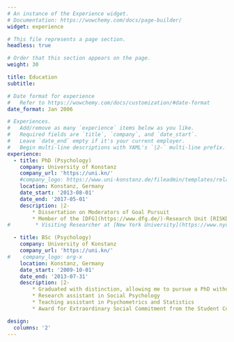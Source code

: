 ```yaml
---
# An instance of the Experience widget.
# Documentation: https://wowchemy.com/docs/page-builder/
widget: experience

# This file represents a page section.
headless: true

# Order that this section appears on the page.
weight: 30

title: Education
subtitle:

# Date format for experience
#   Refer to https://wowchemy.com/docs/customization/#date-format
date_format: Jan 2006

# Experiences.
#   Add/remove as many `experience` items below as you like.
#   Required fields are `title`, `company`, and `date_start`.
#   Leave `date_end` empty if it's your current employer.
#   Begin multi-line descriptions with YAML's `|2-` multi-line prefix.
experience:
  - title: PhD (Psychology)
    company: University of Konstanz
    company_url: 'https://uni.kn/'
    #company_logo: https://www.uni-konstanz.de/fileadmin/templates/relaunch/img/logo.svg
    location: Konstanz, Germany
    date_start: '2013-08-01'
    date_end: '2017-05-01'
    description: |2-
        * Dissertation on Moderators of Goal Pursuit
        * Member of the [DFG](https://www.dfg.de/)-Research Unit [RISKDYNAMICS](https://gepris.dfg.de/gepris/projekt/273711585?language=en)
#        * Visiting Researcher at [New York University](https://www.nyu.edu/)

  - title: BSc (Psychology)
    company: University of Konstanz
    company_url: 'https://uni.kn/'
#    company_logo: org-x
    location: Konstanz, Germany
    date_start: '2009-10-01'
    date_end: '2013-07-31'
    description: |2-
        * Graduated with distinction, allowing me to pursue a PhD without a master's degree
        * Research assistant in Social Psychology
        * Teaching assistant in Psychometrics and Statistics
        * Award for Extraordinary Social Commitment from the Student Council

design:
  columns: '2'
---
```


